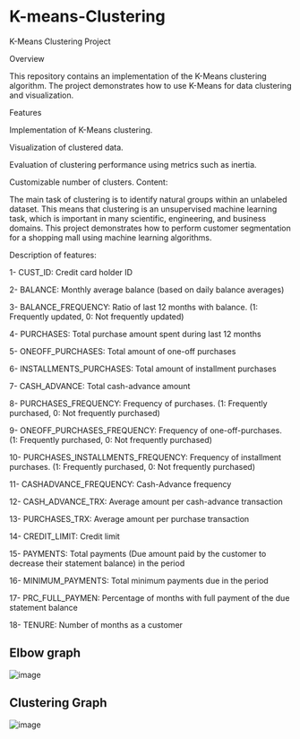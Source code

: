 # K-means-Clustering

K-Means Clustering Project

Overview

This repository contains an implementation of the K-Means clustering algorithm. The project demonstrates how to use K-Means for data clustering and visualization.

Features

Implementation of K-Means clustering.

Visualization of clustered data.

Evaluation of clustering performance using metrics such as inertia.

Customizable number of clusters.
Content:

The main task of clustering is to identify natural groups within an unlabeled dataset. This means that clustering is an unsupervised machine learning task, which is important in many scientific, engineering, and business domains. This project demonstrates how to perform customer segmentation for a shopping mall using machine learning algorithms.

Description of features:

1- CUST_ID: Credit card holder ID

2- BALANCE: Monthly average balance (based on daily balance averages)

3- BALANCE_FREQUENCY: Ratio of last 12 months with balance. (1: Frequently updated, 0: Not frequently updated)

4- PURCHASES: Total purchase amount spent during last 12 months

5- ONEOFF_PURCHASES: Total amount of one-off purchases

6- INSTALLMENTS_PURCHASES: Total amount of installment purchases

7- CASH_ADVANCE: Total cash-advance amount

8- PURCHASES_FREQUENCY: Frequency of purchases. (1: Frequently purchased, 0: Not frequently purchased)

9- ONEOFF_PURCHASES_FREQUENCY: Frequency of one-off-purchases. (1: Frequently purchased, 0: Not frequently purchased)

10- PURCHASES_INSTALLMENTS_FREQUENCY: Frequency of installment purchases. (1: Frequently purchased, 0: Not frequently purchased)

11- CASHADVANCE_FREQUENCY: Cash-Advance frequency

12- CASH_ADVANCE_TRX: Average amount per cash-advance transaction

13- PURCHASES_TRX: Average amount per purchase transaction

14- CREDIT_LIMIT: Credit limit

15- PAYMENTS: Total payments (Due amount paid by the customer to decrease their statement balance) in the period

16- MINIMUM_PAYMENTS: Total minimum payments due in the period

17- PRC_FULL_PAYMEN: Percentage of months with full payment of the due statement balance

18- TENURE: Number of months as a customer



## Elbow graph
![image](https://github.com/user-attachments/assets/930b768c-fe6f-4b53-bad5-cf15ecb3151b)


## Clustering Graph

![image](https://github.com/user-attachments/assets/d63d197d-393e-4558-9a37-9366e7b7bdef)

